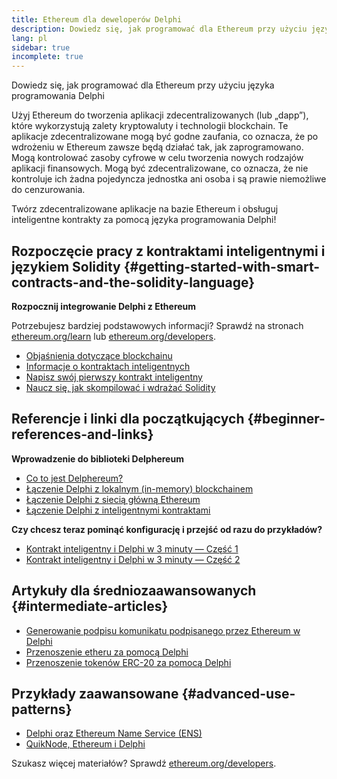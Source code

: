 ```yaml
---
title: Ethereum dla deweloperów Delphi
description: Dowiedz się, jak programować dla Ethereum przy użyciu języka programowania Delphi
lang: pl
sidebar: true
incomplete: true
---
```


<div class="featured">

Dowiedz się, jak programować dla Ethereum przy użyciu języka programowania Delphi

</div>

Użyj Ethereum do tworzenia aplikacji zdecentralizowanych (lub „dapp”), które wykorzystują zalety kryptowaluty i technologii blockchain. Te aplikacje zdecentralizowane mogą być godne zaufania, co oznacza, że ​​po wdrożeniu w Ethereum zawsze będą działać tak, jak zaprogramowano. Mogą kontrolować zasoby cyfrowe w celu tworzenia nowych rodzajów aplikacji finansowych. Mogą być zdecentralizowane, co oznacza, że ​​nie kontroluje ich żadna pojedyncza jednostka ani osoba i są prawie niemożliwe do cenzurowania.

Twórz zdecentralizowane aplikacje na bazie Ethereum i obsługuj inteligentne kontrakty za pomocą języka programowania Delphi!

## Rozpoczęcie pracy z kontraktami inteligentnymi i językiem Solidity {#getting-started-with-smart-contracts-and-the-solidity-language}

**Rozpocznij integrowanie Delphi z Ethereum**

Potrzebujesz bardziej podstawowych informacji? Sprawdź na stronach [ethereum.org/learn](/learn/) lub [ethereum.org/developers](/developers/).

- [Objaśnienia dotyczące blockchainu](https://kauri.io/article/d55684513211466da7f8cc03987607d5/blockchain-explained)
- [Informacje o kontraktach inteligentnych](https://kauri.io/article/e4f66c6079e74a4a9b532148d3158188/ethereum-101-part-5-the-smart-contract)
- [Napisz swój pierwszy kontrakt inteligentny](https://kauri.io/article/124b7db1d0cf4f47b414f8b13c9d66e2/remix-ide-your-first-smart-contract)
- [Naucz się, jak skompilować i wdrażać Solidity](https://kauri.io/article/973c5f54c4434bb1b0160cff8c695369/understanding-smart-contract-compilation-and-deployment)

## Referencje i linki dla początkujących {#beginner-references-and-links}

**Wprowadzenie do biblioteki Delphereum**

- [Co to jest Delphereum?](https://github.com/svanas/delphereum/blob/master/README.md)
- [Łączenie Delphi z lokalnym (in-memory) blockchainem](https://medium.com/@svanas/connecting-delphi-to-a-local-in-memory-blockchain-9a1512d6c5b0)
- [Łączenie Delphi z siecią główną Ethereum](https://medium.com/@svanas/connecting-delphi-to-the-ethereum-main-net-5faf1feffd83)
- [Łączenie Delphi z inteligentnymi kontraktami](https://medium.com/@svanas/connecting-delphi-to-smart-contracts-3146b12803a1)

**Czy chcesz teraz pominąć konfigurację i przejść od razu do przykładów?**

- [Kontrakt inteligentny i Delphi w 3 minuty — Część 1](https://medium.com/@svanas/a-3-minute-smart-contract-and-delphi-61d998571d)
- [Kontrakt inteligentny i Delphi w 3 minuty — Część 2](https://medium.com/@svanas/a-3-minute-smart-contract-and-delphi-part-2-446925faa47b)

## Artykuły dla średniozaawansowanych {#intermediate-articles}

- [Generowanie podpisu komunikatu podpisanego przez Ethereum w Delphi](https://medium.com/@svanas/generating-an-ethereum-signed-message-signature-in-delphi-75661ce5031b)
- [Przenoszenie etheru za pomocą Delphi](https://medium.com/@svanas/transferring-ether-with-delphi-b5f24b1a98a4)
- [Przenoszenie tokenów ERC-20 za pomocą Delphi](https://medium.com/@svanas/transferring-erc-20-tokens-with-delphi-bb44c05b295d)

## Przykłady zaawansowane {#advanced-use-patterns}

- [Delphi oraz Ethereum Name Service (ENS)](https://medium.com/@svanas/delphi-and-ethereum-name-service-ens-4443cd278af7)
- [QuikNode, Ethereum i Delphi](https://medium.com/@svanas/quiknode-ethereum-and-delphi-f7bfc9671c23)

Szukasz więcej materiałów? Sprawdź [ethereum.org/developers](/developers/).
